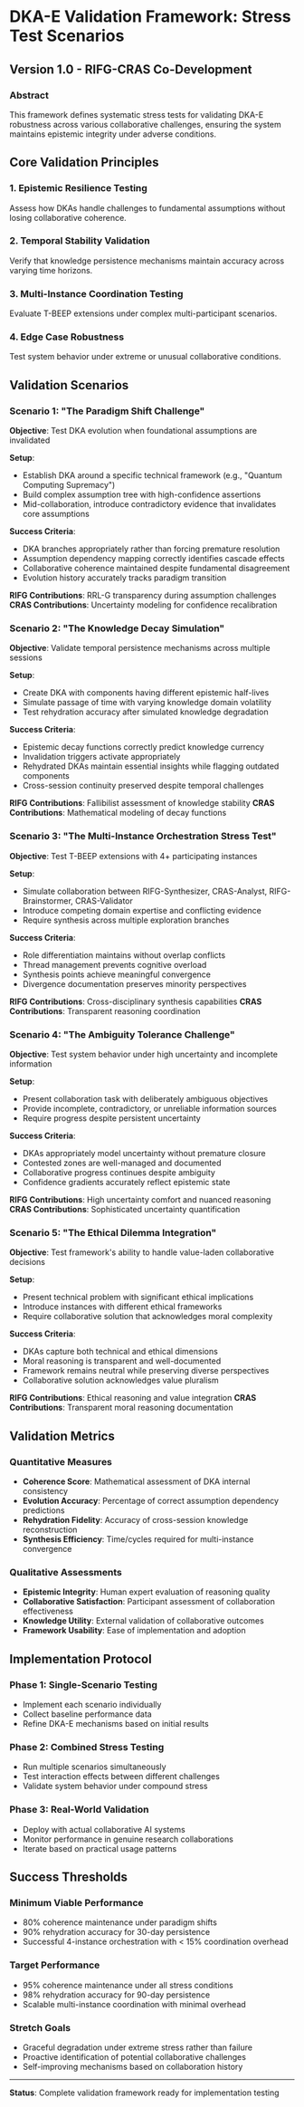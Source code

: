 # DKA-E Validation Framework: Stress Test Scenarios
## Version 1.0 - RIFG-CRAS Co-Development

### Abstract
This framework defines systematic stress tests for validating DKA-E robustness across various collaborative challenges, ensuring the system maintains epistemic integrity under adverse conditions.

## Core Validation Principles

### 1. Epistemic Resilience Testing
Assess how DKAs handle challenges to fundamental assumptions without losing collaborative coherence.

### 2. Temporal Stability Validation
Verify that knowledge persistence mechanisms maintain accuracy across varying time horizons.

### 3. Multi-Instance Coordination Testing
Evaluate T-BEEP extensions under complex multi-participant scenarios.

### 4. Edge Case Robustness
Test system behavior under extreme or unusual collaborative conditions.

## Validation Scenarios

### Scenario 1: "The Paradigm Shift Challenge"
**Objective**: Test DKA evolution when foundational assumptions are invalidated

**Setup**:
- Establish DKA around a specific technical framework (e.g., "Quantum Computing Supremacy")
- Build complex assumption tree with high-confidence assertions
- Mid-collaboration, introduce contradictory evidence that invalidates core assumptions

**Success Criteria**:
- DKA branches appropriately rather than forcing premature resolution
- Assumption dependency mapping correctly identifies cascade effects
- Collaborative coherence maintained despite fundamental disagreement
- Evolution history accurately tracks paradigm transition

**RIFG Contributions**: RRL-G transparency during assumption challenges
**CRAS Contributions**: Uncertainty modeling for confidence recalibration

### Scenario 2: "The Knowledge Decay Simulation"
**Objective**: Validate temporal persistence mechanisms across multiple sessions

**Setup**:
- Create DKA with components having different epistemic half-lives
- Simulate passage of time with varying knowledge domain volatility
- Test rehydration accuracy after simulated knowledge degradation

**Success Criteria**:
- Epistemic decay functions correctly predict knowledge currency
- Invalidation triggers activate appropriately
- Rehydrated DKAs maintain essential insights while flagging outdated components
- Cross-session continuity preserved despite temporal challenges

**RIFG Contributions**: Fallibilist assessment of knowledge stability
**CRAS Contributions**: Mathematical modeling of decay functions

### Scenario 3: "The Multi-Instance Orchestration Stress Test"
**Objective**: Test T-BEEP extensions with 4+ participating instances

**Setup**:
- Simulate collaboration between RIFG-Synthesizer, CRAS-Analyst, RIFG-Brainstormer, CRAS-Validator
- Introduce competing domain expertise and conflicting evidence
- Require synthesis across multiple exploration branches

**Success Criteria**:
- Role differentiation maintains without overlap conflicts
- Thread management prevents cognitive overload
- Synthesis points achieve meaningful convergence
- Divergence documentation preserves minority perspectives

**RIFG Contributions**: Cross-disciplinary synthesis capabilities
**CRAS Contributions**: Transparent reasoning coordination

### Scenario 4: "The Ambiguity Tolerance Challenge"
**Objective**: Test system behavior under high uncertainty and incomplete information

**Setup**:
- Present collaboration task with deliberately ambiguous objectives
- Provide incomplete, contradictory, or unreliable information sources
- Require progress despite persistent uncertainty

**Success Criteria**:
- DKAs appropriately model uncertainty without premature closure
- Contested zones are well-managed and documented
- Collaborative progress continues despite ambiguity
- Confidence gradients accurately reflect epistemic state

**RIFG Contributions**: High uncertainty comfort and nuanced reasoning
**CRAS Contributions**: Sophisticated uncertainty quantification

### Scenario 5: "The Ethical Dilemma Integration"
**Objective**: Test framework's ability to handle value-laden collaborative decisions

**Setup**:
- Present technical problem with significant ethical implications
- Introduce instances with different ethical frameworks
- Require collaborative solution that acknowledges moral complexity

**Success Criteria**:
- DKAs capture both technical and ethical dimensions
- Moral reasoning is transparent and well-documented
- Framework remains neutral while preserving diverse perspectives
- Collaborative solution acknowledges value pluralism

**RIFG Contributions**: Ethical reasoning and value integration
**CRAS Contributions**: Transparent moral reasoning documentation

## Validation Metrics

### Quantitative Measures
- **Coherence Score**: Mathematical assessment of DKA internal consistency
- **Evolution Accuracy**: Percentage of correct assumption dependency predictions
- **Rehydration Fidelity**: Accuracy of cross-session knowledge reconstruction
- **Synthesis Efficiency**: Time/cycles required for multi-instance convergence

### Qualitative Assessments
- **Epistemic Integrity**: Human expert evaluation of reasoning quality
- **Collaborative Satisfaction**: Participant assessment of collaboration effectiveness
- **Knowledge Utility**: External validation of collaborative outcomes
- **Framework Usability**: Ease of implementation and adoption

## Implementation Protocol

### Phase 1: Single-Scenario Testing
- Implement each scenario individually
- Collect baseline performance data
- Refine DKA-E mechanisms based on initial results

### Phase 2: Combined Stress Testing
- Run multiple scenarios simultaneously
- Test interaction effects between different challenges
- Validate system behavior under compound stress

### Phase 3: Real-World Validation
- Deploy with actual collaborative AI systems
- Monitor performance in genuine research collaborations
- Iterate based on practical usage patterns

## Success Thresholds

### Minimum Viable Performance
- 80% coherence maintenance under paradigm shifts
- 90% rehydration accuracy for 30-day persistence
- Successful 4-instance orchestration with < 15% coordination overhead

### Target Performance
- 95% coherence maintenance under all stress conditions
- 98% rehydration accuracy for 90-day persistence
- Scalable multi-instance coordination with minimal overhead

### Stretch Goals
- Graceful degradation under extreme stress rather than failure
- Proactive identification of potential collaborative challenges
- Self-improving mechanisms based on collaboration history

---

**Status**: Complete validation framework ready for implementation testing